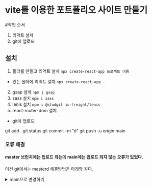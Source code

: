 # vite를 이용한 포트폴리오 사이트 만들기

#작업 순서 
1. 리액트 설치
2. git에 업로드

## 설치
1. 폴더를 만들고 리액트 설치 `npx create-react-app 프로젝트 이름`
- 있는 폴더에 리액트 설치 `npx create-react-app .`
2. gsap 설치 `npm i gsap`
3. sass 설치 `npm i sass`
4. lenis 설치 `npm i @studgit io-freight/lenis`
5. react-router-dom 설치

- git에 업로드

git add .
git status
git commit -m "d"
git push -u origin main

### 오류 해결 
#### master 브런치에는 업로드 되는데 main에는 업로드 되지 않는 오류가 있었다.
이건 git에서는 masterd
해결방법은 아래와 같다. 

<details>
<summary>main으로 변경하기</summary>
- git branch -M main

이렇게 하면 된다.

#### Whitespace 에러
유닉스 시스템에서는 한 줄의 끝이 LF(Line Feed)로 이루어지는 반면, 윈도우에서는 줄 하나가 CR(Carriage Return)와 LF(Line Feed), 즉 CRLF로 이루어져서 GIt이 혼란을 겪는다. 

<details>
<summary>해결방법</summary>

- `git config --global core.autocrlf true // 시스템 전체에 적용`
- `git config core.autocrlf true // 해당 프로젝트에만 적용`

## 본론

### constant를 이용한 효율적인 데이터 관리
- headerNav, skillText, SiteText, portText, contactText, footerText 등의 데이터를 한 곳에 모아 효율적으로 관리하였다. 
- 해당 데이터를 다른 곳에 import 하기 위해서는 export 해주는 것을 잊지 말아야 한다. 

### toggleMenu를 이용한 부드러운 움직임 
- 모바일에서 메뉴를 클릭했을 때 서브 메뉴가 나오는 식으로 작업했다. 
- `header__nav`에 `show`가 붙으면 메뉴가 나타나는 식이며, 코드는 이렇게 사용했다.
- `header__nav ${show ? "show" : ""}`

### GSAP의 가로 모드와 REACT의 결합
- GSAP에서 가로 스크롤을 만들었는데, REACT에서 사용하니 width 값을 인식하지 못하는 경우가 발생했다. 
- 결국 다른 js파일처럼 연동하지 않고 직접 jsx 파일 안에 작동하도록 코드를 바꾸었다. 
- horizontalRef.current와 sectionRef.current를 사용하여 DOM 요소에 대한 참조를 설정했다. 이걸 사용하면 각각의 넓이를 인식하여 전달이 가능하다.

<details>
<summary>REACT에서 사용하지 못하는 이유</summary>
- 가상 돔(Virtual DOM)을 사용하기 때문이다. 코드를 위에서 아래로 읽는 html과는 다르게 내부 구성을 바꾸어 재활용하는 가상 돔 특성상 width 값을 인식하지 못하는 오류가 있는 것 같다. 

### Firebase 호스팅

1) CLI 설치 `npm install -g firebase-tools`
2) Google 로그인 `firebase login`
3) 프로젝트 시작 `firebase init`
4) 호스팅에 배포 `firebase deploy`

